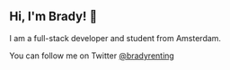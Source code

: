 ## Hi, I'm Brady! 👋

I am a full-stack developer and student from Amsterdam.

You can follow me on Twitter [@bradyrenting](https://twitter.com/bradyrenting)
